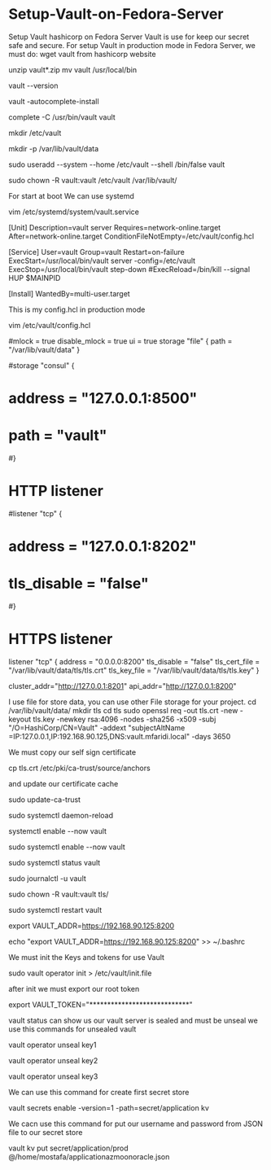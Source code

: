 # Setup-Vault-on-Fedora-Server
Setup Vault hashicorp on Fedora Server
Vault is use for keep our secret safe and secure.
For setup Vault in production mode in Fedora Server, we must do:
wget vault from hashicorp website

unzip vault*.zip
mv vault /usr/local/bin

vault --version

vault -autocomplete-install

complete -C /usr/bin/vault vault

mkdir /etc/vault

mkdir -p /var/lib/vault/data

sudo useradd --system --home /etc/vault --shell /bin/false vault

sudo chown -R vault:vault /etc/vault /var/lib/vault/

For start at boot We can use systemd

vim /etc/systemd/system/vault.service

[Unit]
Description=vault server
Requires=network-online.target
After=network-online.target
ConditionFileNotEmpty=/etc/vault/config.hcl

[Service]
User=vault
Group=vault
Restart=on-failure
ExecStart=/usr/local/bin/vault server -config=/etc/vault
ExecStop=/usr/local/bin/vault step-down
#ExecReload=/bin/kill --signal HUP $MAINPID

[Install]
WantedBy=multi-user.target

This is my config.hcl in production mode

vim /etc/vault/config.hcl

#mlock = true
disable_mlock = true
ui = true
storage "file" {
path = "/var/lib/vault/data"
}

#storage "consul" {
# address = "127.0.0.1:8500"
# path = "vault"
#}

# HTTP listener
#listener "tcp" {
# address = "127.0.0.1:8202"
# tls_disable = "false"
#}

# HTTPS listener
listener "tcp" {
address = "0.0.0.0:8200"
tls_disable = "false"
tls_cert_file = "/var/lib/vault/data/tls/tls.crt"
tls_key_file = "/var/lib/vault/data/tls/tls.key"
}


cluster_addr="http://127.0.0.1:8201"
api_addr="http://127.0.0.1:8200"


I use file for store data, you can use other File storage for your project.
 cd /var/lib/vault/data/
 mkdir tls
 cd tls
 sudo openssl req -out tls.crt -new -keyout tls.key -newkey rsa:4096 -nodes -sha256 -x509 -subj "/O=HashiCorp/CN=Vault" -addext "subjectAltName =IP:127.0.0.1,IP:192.168.90.125,DNS:vault.mfaridi.local"  -days 3650

We must copy our self sign certificate 

cp tls.crt /etc/pki/ca-trust/source/anchors

and update our certificate cache

sudo update-ca-trust

sudo systemctl daemon-reload

systemctl enable --now vault

sudo systemctl enable --now vault

sudo systemctl status vault

sudo journalctl -u vault

sudo chown -R vault:vault tls/

sudo systemctl restart vault

export VAULT_ADDR=https://192.168.90.125:8200

echo "export VAULT_ADDR=https://192.168.90.125:8200" >> ~/.bashrc

We must init the Keys and tokens for use Vault

sudo vault operator init > /etc/vault/init.file

after init we must export our root token 

export VAULT_TOKEN="****************************"

vault status can show us our vault server is sealed and must be unseal
we use this commands  for unsealed vault

vault operator unseal key1

vault operator unseal key2

vault operator unseal key3


We can use this command for create first secret store

vault secrets enable -version=1 -path=secret/application kv

We cacn use this command for put our username and password from JSON file to our secret store

vault kv put secret/application/prod @/home/mostafa/applicationazmoonoracle.json



